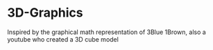 # 3D-Graphics
Inspired by the graphical math representation of 3Blue 1Brown, also a youtube who created a 3D cube model
<br />

